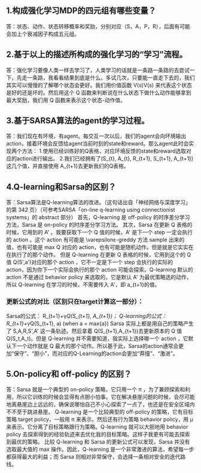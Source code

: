 ## 1.构成强化学习MDP的四元组有哪些变量？
答：状态、动作、状态转移概率和奖励，分别对应（S，A，P，R），后面有可能会加上个衰减因子构成五元组。

## 2.基于以上的描述所构成的强化学习的“学习”流程。
答：强化学习要像人类一样去学习了，人类学习的话就是一条路一条路的去尝试一下，先走一条路，我看看结果到底是什么。多试几次，只要能一直走下去的，我们其实可以慢慢的了解哪个状态会更好。我们用价值函数 V(s)V(s) 来代表这个状态是好的还是坏的。然后用这个 Q 函数来判断说在什么状态下做什么动作能够拿到最大奖励，我们用 Q 函数来表示这个状态-动作值。

## 3.基于SARSA算法的agent的学习过程。
答：我们现在有环境，有agent。每交互一次以后，我们的agent会向环境输出action，接着环境会反馈给agent当前时刻的state和reward。那么agent此时会实现两个方法：
  1.使用已经训练好的Q表格，对应环境反馈的state和reward选取对应的action进行输出。
  2.我们已经拥有了(S_{t}, A_{t}, R_{t+1}, S_{t+1}, A_{t+1})这几个值，并直接使用 A_{t+1}去更新我们的Q表格。

## 4.Q-learning和Sarsa的区别？
答：Sarsa算法是Q-learning算法的改进。（这句话出自「神经网络与深度学习」的第 342 页）（可参考SARSA「on-line q-learning using connectionist systems」的 abstract 部分）
首先，Q-learning 是 off-policy 的时序差分学习方法，Sarsa 是 on-policy 的时序差分学习方法。
其次，Sarsa 在更新 Q 表格的时候，它用到的 A' 。我要获取下一个 Q 值的时候，A' 是下一个 step 一定会执行的 action 。这个 action 有可能是 \varepsilonε-greddy 方法 sample 出来的值，也有可能是 max Q 对应的 action，也有可能是随机动作。但是就是它实实在在执行了的那个动作。
但是 Q-learning 在更新 Q 表格的时候，它用到这个的 Q 值 Q(S',a')对应的那个 action ，它不一定是下一个 step 会执行的实际的 action，因为你下一个实际会执行的那个 action 可能会探索。Q-learning 默认的 action 不是通过 behavior policy 来选取的，它是默认 A' 为最优策略选的动作，所以 Q-learning 在学习的时候，不需要传入 A'，即 a_{t+1}的值。

### 更新公式的对比（区别只在target计算这一部分）：
Sarsa的公式： R_{t+1}+γ*Q(S_{t+1}, A_{t+1})；
Q-learning的公式：R_{t+1}+γ*Q(S_{t+1}, a) (when a = max{a})
Sarsa 实际上都是用自己的策略产生了 S,A,R,S',A' 这一条轨迹。然后拿着 Q(S_{t+1},A_{t+1})去更新原本的 Q 值 Q(S_t,A_t)。但是 Q-learning 并不需要知道，我实际上选择哪一个 action ，它默认下一个动作就是 Q 最大的那个动作。所以基于此，Sarsa的action通常会更加“保守”、“胆小”，而对应的Q-Learning的action会更加“莽撞”、“激进”。

## 5.On-policy和 off-policy 的区别？

答：Sarsa 就是一个典型的 on-policy 策略，它只用一个 π ，为了兼顾探索和利用，所以它训练的时候会显得有点胆小怕事。它在解决悬崖问题的时候，会尽可能地离悬崖边上远远的，确保说哪怕自己不小心探索了一点了，也还是在安全区域内不不至于跳进悬崖。
Q-learning 是一个比较典型的 off-policy 的策略，它有目标策略 target policy，一般用 π 来表示。然后还有行为策略 behavior policy，用 μ 来表示。它分离了目标策略跟行为策略。Q-learning 就可以大胆地用 behavior policy 去探索得到的经验轨迹来去优化我的目标策略。这样子我更有可能去探索到最优的策略。
比较 Q-learning 和 Sarsa 的更新公式可以发现，Sarsa 并没有选取最大值的 max 操作。因此，Q-learning 是一个非常激进的算法，希望每一步都获得最大的利益；而 Sarsa 则相对非常保守，会选择一条相对安全的迭代路线。
